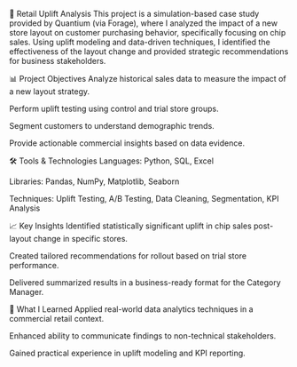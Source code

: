 🛒 Retail Uplift Analysis
This project is a simulation-based case study provided by Quantium (via Forage), where I analyzed the impact of a new store layout on customer purchasing behavior, specifically focusing on chip sales. Using uplift modeling and data-driven techniques, I identified the effectiveness of the layout change and provided strategic recommendations for business stakeholders.

📊 Project Objectives
Analyze historical sales data to measure the impact of a new layout strategy.

Perform uplift testing using control and trial store groups.

Segment customers to understand demographic trends.

Provide actionable commercial insights based on data evidence.

🛠️ Tools & Technologies
Languages: Python, SQL, Excel

Libraries: Pandas, NumPy, Matplotlib, Seaborn

Techniques: Uplift Testing, A/B Testing, Data Cleaning, Segmentation, KPI Analysis

📈 Key Insights
Identified statistically significant uplift in chip sales post-layout change in specific stores.

Created tailored recommendations for rollout based on trial store performance.

Delivered summarized results in a business-ready format for the Category Manager.

🧠 What I Learned
Applied real-world data analytics techniques in a commercial retail context.

Enhanced ability to communicate findings to non-technical stakeholders.

Gained practical experience in uplift modeling and KPI reporting.
